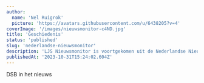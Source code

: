 ```yaml
---
author:
  name: 'Nel Ruigrok'
  picture: 'https://avatars.githubusercontent.com/u/6438205?v=4'
coverImage: '/images/nieuwsmonitor-c4ND.jpg'
title: 'Geschiedenis'
status: 'published'
slug: 'nederlandse-nieuwsmonitor'
description: 'LJS Nieuwsmonitor is voortgekomen uit de Nederlandse Nieuwsmonitor (DNN). Dit project, ondergebracht bij de Stichting Het Persinstituut heeft van 2005 tot en met 2013 als doel gehad: het transparant maken van het nieuwsproces voor een breed publiek. Met wetenschappelijk onderzoek heeft de Nieuwsmonitor bijgedragen aan de discussie over de kwaliteit van de  journalistiek in Nederland. Hieronder enkele publicaties uit die periode.'
publishedAt: '2023-10-31T15:24:02.604Z'
---
```


DSB in het nieuws



